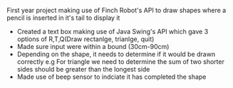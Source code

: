 First year project making use of Finch Robot's API to draw shapes where a pencil is inserted in it's tail to display it 
- Created a text box making use of Java Swing's API which gave 3 options of R,T,Q(Draw rectanlge, trianlge, quit)
- Made sure input were within a bound (30cm-90cm)
- Depending on the shape, it needs to determine if it would be drawn correctly e.g For triangle we need to determine the sum of two shorter sides should be greater than the longest side
- Made use of beep sensor to indciate it has completed the shape 
